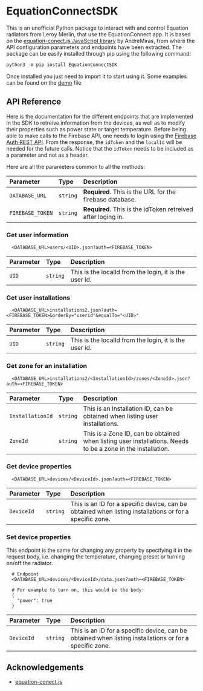 
# EquationConnectSDK

This is an unofficial Python package to interact with and control Equation radiators from Leroy Merlin, that use the EquationConnect app. It is based on the [equation-conect.js JavaScript library](https://github.com/AndreMiras/equation-connect.js) by AndreMiras, from where the API configuration parameters and endpoints have been extracted. The package can be easily installed through pip using the following command:

```python
python3 -m pip install EquationConnectSDK
```

Once installed you just need to import it to start using it. Some examples can be found on the [demo](demo.ipynb) file.


## API Reference

Here is the documentation for the different endpoints that are implemented in the SDK to retreive information from the devices, as well as to modify their properties such as power state or target temperature. Before being able to make calls to the Firebase API, one needs to login using the [Firebase Auth REST API](https://firebase.google.com/docs/reference/rest/auth). From the response, the `idToken` and the `localId` will be needed for the future calls. Notice that the `idToken` needs to be included as a parameter and not as a header.

Here are all the parameters common to all the methods:

| Parameter | Type     | Description                |
| :-------- | :------- | :------------------------- |
| `DATABASE_URL` | `string` | **Required**. This is the URL for the firebase database. |
| `FIREBASE_TOKEN` | `string` | **Required**. This is the idToken retreived after loging in. |


### Get user information

```http
  <DATABASE_URL>users/<UID>.json?auth=<FIREBASE_TOKEN>
```

| Parameter | Type     | Description                |
| :-------- | :------- | :------------------------- |
| `UID` | `string` | This is the localId from the login, it is the user id. |   

### Get user installations

```http
  <DATABASE_URL>installations2.json?auth=<FIREBASE_TOKEN>&orderBy="userid"&equalTo="<UID>"
```

| Parameter | Type     | Description                |
| :-------- | :------- | :------------------------- |
| `UID` | `string` | This is the localId from the login, it is the user id. | 

### Get zone for an installation

```http
  <DATABASE_URL>installations2/<InstallationId>/zones/<ZoneId>.json?auth=<FIREBASE_TOKEN>
```

| Parameter | Type     | Description                |
| :-------- | :------- | :------------------------- |
| `InstallationId` | `string` | This is an Installation ID, can be obtained when listing user installations. | 
| `ZoneId` | `string` | This is a Zone ID, can be obtained when listing user installations. Needs to be a zone in the installation. | 

### Get device properties

```http
  <DATABASE_URL>devices/<DeviceId>.json?auth=<FIREBASE_TOKEN>
```

| Parameter | Type     | Description                |
| :-------- | :------- | :------------------------- |
| `DeviceId` | `string` | This is an ID for a specific device, can be obtained when listing installations or for a specific zone. | 


### Set device properties

This endpoint is the same for changing any property by specifying it in the request body, i.e. changing the temperature, changing preset or turning on/off the radiator.

```http
  # Endpoint
  <DATABASE_URL>devices/<DeviceId>/data.json?auth=<FIREBASE_TOKEN>

  # For example to turn on, this would be the body:
  {
    "power": true
  }

```

| Parameter | Type     | Description                |
| :-------- | :------- | :------------------------- |
| `DeviceId` | `string` | This is an ID for a specific device, can be obtained when listing installations or for a specific zone. | 

## Acknowledgements

 - [equation-conect.js](https://github.com/AndreMiras/equation-connect.js)


